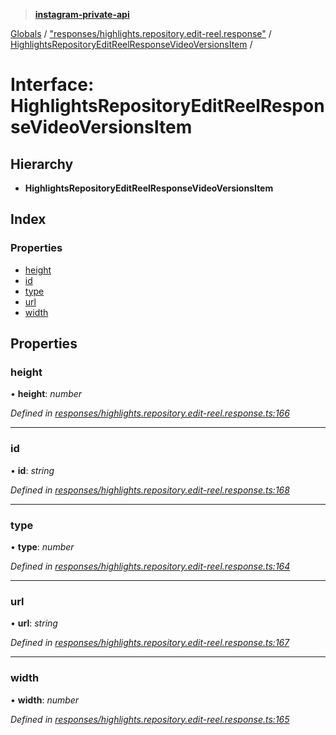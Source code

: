> **[instagram-private-api](../README.md)**

[Globals](../README.md) / ["responses/highlights.repository.edit-reel.response"](../modules/_responses_highlights_repository_edit_reel_response_.md) / [HighlightsRepositoryEditReelResponseVideoVersionsItem](_responses_highlights_repository_edit_reel_response_.highlightsrepositoryeditreelresponsevideoversionsitem.md) /

# Interface: HighlightsRepositoryEditReelResponseVideoVersionsItem

## Hierarchy

* **HighlightsRepositoryEditReelResponseVideoVersionsItem**

## Index

### Properties

* [height](_responses_highlights_repository_edit_reel_response_.highlightsrepositoryeditreelresponsevideoversionsitem.md#height)
* [id](_responses_highlights_repository_edit_reel_response_.highlightsrepositoryeditreelresponsevideoversionsitem.md#id)
* [type](_responses_highlights_repository_edit_reel_response_.highlightsrepositoryeditreelresponsevideoversionsitem.md#type)
* [url](_responses_highlights_repository_edit_reel_response_.highlightsrepositoryeditreelresponsevideoversionsitem.md#url)
* [width](_responses_highlights_repository_edit_reel_response_.highlightsrepositoryeditreelresponsevideoversionsitem.md#width)

## Properties

###  height

• **height**: *number*

*Defined in [responses/highlights.repository.edit-reel.response.ts:166](https://github.com/dilame/instagram-private-api/blob/3e16058/src/responses/highlights.repository.edit-reel.response.ts#L166)*

___

###  id

• **id**: *string*

*Defined in [responses/highlights.repository.edit-reel.response.ts:168](https://github.com/dilame/instagram-private-api/blob/3e16058/src/responses/highlights.repository.edit-reel.response.ts#L168)*

___

###  type

• **type**: *number*

*Defined in [responses/highlights.repository.edit-reel.response.ts:164](https://github.com/dilame/instagram-private-api/blob/3e16058/src/responses/highlights.repository.edit-reel.response.ts#L164)*

___

###  url

• **url**: *string*

*Defined in [responses/highlights.repository.edit-reel.response.ts:167](https://github.com/dilame/instagram-private-api/blob/3e16058/src/responses/highlights.repository.edit-reel.response.ts#L167)*

___

###  width

• **width**: *number*

*Defined in [responses/highlights.repository.edit-reel.response.ts:165](https://github.com/dilame/instagram-private-api/blob/3e16058/src/responses/highlights.repository.edit-reel.response.ts#L165)*